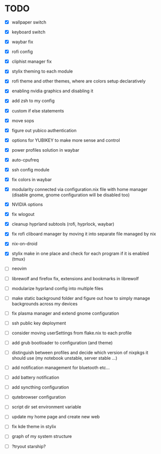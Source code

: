 # TODO

- [x] wallpaper switch
- [x] keyboard switch
- [x] waybar fix
- [x] rofi config
- [x] cliphist manager fix
- [x] stylix theming to each module
- [x] rofi theme and other themes, where are colors setup declaratively
- [x] enabling nvidia graphics and disabling it
- [x] add zsh to my config
- [x] custom if else statements
- [x] move sops
- [x] figure out yubico authentication
- [x] options for YUBIKEY to make more sense and control
- [x] power profiles solution in waybar
- [x] auto-cpufreq
- [x] ssh config module
- [x] fix colors in waybar
- [x] modularity connected via configuration.nix file with home manager (disable gnome, gnome configuration will be disabled too)
- [x] NVIDIA options
- [x] fix wlogout
- [x] cleanup hyprland subtools (rofi, hyprlock, waybar)
- [x] fix rofi cliboard manager by moving it into separate file managed by nix
- [x] nix-on-droid
- [x] stylix make in one place and check for each program if it is enabled (tmux)

- [ ] neovim
- [ ] librewolf and firefox fix, extensions and bookmarks in librewolf
- [ ] modularize hyprland config into multiple files
- [ ] make static background folder and figure out how to simply manage backgrounds across my devices
- [ ] fix plasma manager and extend gnome configuration
- [ ] ssh public key deployment
- [ ] consider moving userSettings from flake.nix to each profile
- [ ] add grub bootloader to configuration (and theme)
- [ ] distinguish between profiles and decide which version of nixpkgs it should use (my notebook unstable, server stable ...)
- [ ] add notification management for bluetooth etc...
- [ ] add battery notification
- [ ] add syncthing configuration
- [ ] qutebrowser configuration
- [ ] script dir set environment variable

- [ ] update my home page and create new web
- [ ] fix kde theme in stylix
- [ ] graph of my system structure
- [ ] ?tryout starship?
